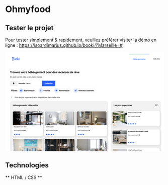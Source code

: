 # Ohmyfood

## Tester le projet

Pour tester simplement & rapidement, veuillez préférer visiter la démo en ligne : https://isoardimarius.github.io/booki/?Marseille=#

![apercu du site](images/screenshot.png)

## Technologies

** HTML / CSS **





